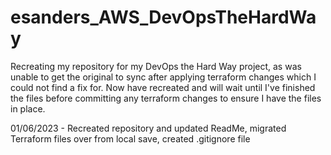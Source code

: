 # esanders_AWS_DevOpsTheHardWay
Recreating my repository for my DevOps the Hard Way project, as was unable to get the original to sync after applying terraform changes which I could not find a fix for. Now have recreated and will wait until I've finished the files before committing any terraform changes to ensure I have the files in place.

01/06/2023 - Recreated repository and updated ReadMe, migrated Terraform files over from local save, created .gitignore file
